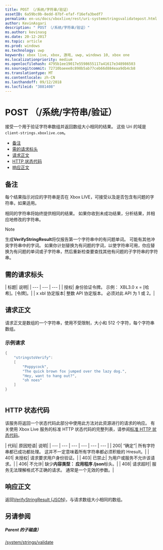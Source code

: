 ```yaml
---
title: POST （/系统/字符串/验证）
assetID: 6a59bc0b-8edd-87bf-efaf-f16efa3bedf7
permalink: en-us/docs/xboxlive/rest/uri-systemstringsvalidatepost.html
author: KevinAsgari
description: " POST （/系统/字符串/验证）"
ms.author: kevinasg
ms.date: 20-12-2017
ms.topic: article
ms.prod: windows
ms.technology: uwp
keywords: xbox live, xbox, 游戏, uwp, windows 10, xbox one
ms.localizationpriority: medium
ms.openlocfilehash: 4795b1ee19017e5598655117a41617e348986503
ms.sourcegitcommit: 72710baeee8c898b5ab77ceb66d884eaa9db4cb8
ms.translationtype: MT
ms.contentlocale: zh-CN
ms.lasthandoff: 09/12/2018
ms.locfileid: "3881408"
---
```

# <a name="post-systemstringsvalidate"></a>POST （/系统/字符串/验证）
接受一个用于验证字符串数组并返回数组大小相同的结果。 这些 Uri 的域是`client-strings.xboxlive.com`。
 
  * [备注](#ID4EV)
  * [需的请求标头](#ID4EIB)
  * [请求正文](#ID4ELC)
  * [HTTP 状态代码](#ID4E4C)
  * [响应正文](#ID4ETF)
 
<a id="ID4EV"></a>

 
## <a name="remarks"></a>备注
 
每个结果指示对应的字符串是否在 Xbox LIVE，可接受以及是否包含有问题的字符串，如果适用。
 
相同的字符串将始终提供相同的结果。 如果你收到未成功结果，分析结果，并相应地修改的字符串。
 
 

> [!NOTE] 
> 生成<b>VerifyStringResult</b>将仅报告第一个字符串中的有问题单词。 可能有其他冲突字符串中的字词。 如果你计划替换为有问题的字词，以使字符串可用，你应替换为有问题的单词或子字符串，然后重新检查要查找其他有问题的子字符串的字符串。  

 
  
<a id="ID4EIB"></a>

 
## <a name="required-request-headers"></a>需的请求标头
 
| 标题| 说明| 
| --- | --- | --- | 
| 授权| 身份验证令牌。 示例： XBL3.0 x = [哈希]。[令牌]。| 
| x xbl 协定版本| 整数 API 协定版本。 必须对此 API 为 1 或 2。| 
  
<a id="ID4ELC"></a>

 
## <a name="request-body"></a>请求正文
 
请求正文是数组的一个字符串，使用不受限制，大小和 512 个字符，每个字符串数组。
 
<a id="ID4ETC"></a>

 
### <a name="sample-request"></a>示例请求
 

```cpp
{
    "stringstoVerify":
    [
        "Poppycock",
        "The quick brown fox jumped over the lazy dog.",
        "Hey, want to hang out?",
        "oh noes"
    ]
}
      
```

   
<a id="ID4E4C"></a>

 
## <a name="http-status-codes"></a>HTTP 状态代码
 
该服务将返回一个状态代码此部分中使用此方法对此资源进行的请求的响应。 有关使用 Xbox Live 服务的标准 HTTP 状态代码的完整列表，请参阅[标准 HTTP 状态代码](../../additional/httpstatuscodes.md)。
 
| 代码| 原因短语| 说明| 
| --- | --- | --- | --- | --- | --- | 
| 200| “确定”| 所有字符串都已成功都处理。 这并不一定意味着所有字符串都必须积极的 Hresult。| 
| 401| 未授权| 请求要求用户身份验证。| 
| 403| 已禁止| 为用户或服务不允许该请求。| 
| 406| 不允许| 缺少<b>内容类型： 应用程序 /json</b>标头。| 
| 408| 请求超时| 服务无法理解格式不正确的请求。 通常是一个无效的参数。| 
  
<a id="ID4ETF"></a>

 
## <a name="response-body"></a>响应正文
 
返回[VerifyStringResult (JSON)](../../json/json-verifystringresult.md)，与请求数组大小相同的数组。
  
<a id="ID4EAG"></a>

 
## <a name="see-also"></a>另请参阅
 
<a id="ID4ECG"></a>

 
##### <a name="parent"></a>Parent 的子磁盘） 

[/system/strings/validate](uri-systemstringsvalidate.md)

   